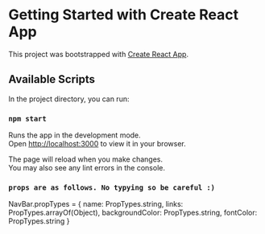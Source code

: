 # Getting Started with Create React App

This project was bootstrapped with [Create React App](https://github.com/facebook/create-react-app).

## Available Scripts

In the project directory, you can run:

### `npm start`

Runs the app in the development mode.\
Open [http://localhost:3000](http://localhost:3000) to view it in your browser.

The page will reload when you make changes.\
You may also see any lint errors in the console.

### `props are as follows. No typying so be careful :)`
NavBar.propTypes = {
  name: PropTypes.string,
  links: PropTypes.arrayOf(Object),
  backgroundColor: PropTypes.string,
  fontColor: PropTypes.string
}